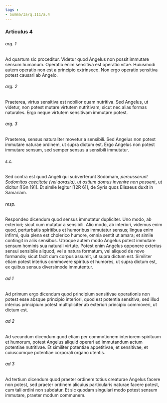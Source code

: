 ```yaml
---
tags : 
- Summa/Ia/q.111/a.4
---
```


### Articulus 4

###### arg. 1
Ad quartum sic proceditur. Videtur quod Angelus non possit immutare sensum humanum. Operatio enim sensitiva est operatio vitae. Huiusmodi autem operatio non est a principio extrinseco. Non ergo operatio sensitiva potest causari ab Angelo.

###### arg. 2
Praeterea, virtus sensitiva est nobilior quam nutritiva. Sed Angelus, ut videtur, non potest mutare virtutem nutritivam; sicut nec alias formas naturales. Ergo neque virtutem sensitivam immutare potest.

###### arg. 3
Praeterea, sensus naturaliter movetur a sensibili. Sed Angelus non potest immutare naturae ordinem, ut supra dictum est. Ergo Angelus non potest immutare sensum, sed semper sensus a sensibili immutatur.

###### s.c.
Sed contra est quod Angeli qui subverterunt Sodomam, *percusserunt Sodomitas caecitate (vel aorasia), ut ostium domus invenire non possent*, ut dicitur [[Gn 19]]. Et simile legitur [[2R 6]], de Syris quos Elisaeus duxit in Samariam.

###### resp.
Respondeo dicendum quod sensus immutatur dupliciter. Uno modo, ab exteriori; sicut cum mutatur a sensibili. Alio modo, ab interiori, videmus enim quod, perturbatis spiritibus et humoribus immutatur sensus; lingua enim infirmi, quia plena est cholerico humore, omnia sentit ut amara; et simile contingit in aliis sensibus. Utroque autem modo Angelus potest immutare sensum hominis sua naturali virtute. Potest enim Angelus opponere exterius sensui sensibile aliquod, vel a natura formatum, vel aliquod de novo formando; sicut facit dum corpus assumit, ut supra dictum est. Similiter etiam potest interius commovere spiritus et humores, ut supra dictum est, ex quibus sensus diversimode immutentur.

###### ad 1
Ad primum ergo dicendum quod principium sensitivae operationis non potest esse absque principio interiori, quod est potentia sensitiva, sed illud interius principium potest multipliciter ab exteriori principio commoveri, ut dictum est.

###### ad 2
Ad secundum dicendum quod etiam per commotionem interiorem spirituum et humorum, potest Angelus aliquid operari ad immutandum actum potentiae nutritivae. Et similiter potentiae appetitivae, et sensitivae, et cuiuscumque potentiae corporali organo utentis.

###### ad 3
Ad tertium dicendum quod praeter ordinem totius creaturae Angelus facere non potest, sed praeter ordinem alicuius particularis naturae facere potest, cum tali ordini non subdatur. Et sic quodam singulari modo potest sensum immutare, praeter modum communem.

